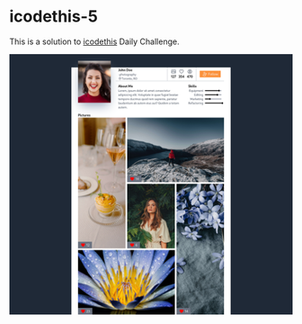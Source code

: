 # icodethis-5

This is a solution to [icodethis](http://www.icodethis.com) Daily Challenge.

![app screenshot](./.png)
